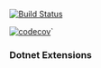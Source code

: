 [![Build Status](https://travis-ci.org/miclip/dotnet-extensions.svg?branch=master)](https://travis-ci.org/miclip/dotnet-extensions)

[![codecov](https://codecov.io/gh/miclip/dotnet-extensions/branch/master/graph/badge.svg)](https://codecov.io/gh/miclip/dotnet-extensions)`

### Dotnet Extensions